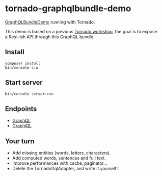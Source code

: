 # tornado-graphqlbundle-demo

[GraphQLBundleDemo](https://github.com/overblog/GraphQLBundleDemo) running with Tornado.

This demo is based on a previous [Tornado workshop](https://github.com/b-viguier/tornado-workshop),
the goal is to expose a Rest-ish API through this GraphQL bundle.

## Install

```
composer install
bin/console c:w
```

## Start server

```
bin/console server:run
```

## Endpoints

* [GraphQL](http://127.0.0.1:8000/graphql/quickstart)
* [GraphiQL](http://127.0.0.1:8000/graphiql/quickstart)

## Your turn

* Add missing entities (words, letters, characters).
* Add computed words, sentences and full text.
* Improve performances with cache, paginator…
* Delete the TornadoGqlAdapter, and write it yourself!
